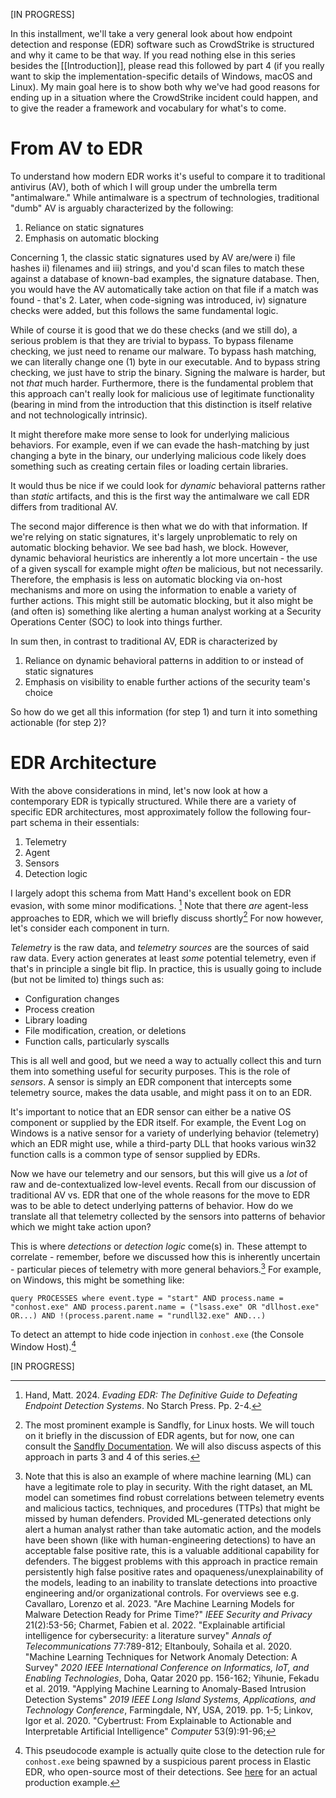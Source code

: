 \[IN PROGRESS\]

In this installment, we'll take a very general look about how endpoint detection and response (EDR) software such as CrowdStrike is structured and why it came to be that way. If you read nothing else in this series besides the [[Introduction]], please read this followed by part 4 (if you really want to skip the implementation-specific details of Windows, macOS and Linux). My main goal here is to show both why we've had good reasons for ending up in a situation where the CrowdStrike incident could happen, and to give the reader a framework and vocabulary for what's to come.
# From AV to EDR

To understand how modern EDR works it's useful to compare it to traditional antivirus (AV), both of which I will group under the umbrella term "antimalware." While antimalware is a spectrum of technologies, traditional "dumb" AV is arguably characterized by the following:

1. Reliance on static signatures
2. Emphasis on automatic blocking

Concerning 1, the classic static signatures used by AV are/were i) file hashes ii) filenames and iii) strings, and you'd scan files to match these against a database of known-bad examples, the signature database. Then, you would have the AV automatically take action on that file if a match was found - that's 2. Later, when code-signing was introduced, iv) signature checks were added, but this follows the same fundamental logic. 

While of course it is good that we do these checks (and we still do), a serious problem is that they are trivial to bypass. To bypass filename checking, we just need to rename our malware. To bypass hash matching, we can literally change one (1) byte in our executable. And to bypass string checking, we just have to strip the binary. Signing the malware is harder, but not *that* much harder. Furthermore, there is the fundamental problem that this approach can't really look for malicious use of legitimate functionality (bearing in mind from the introduction that this distinction is itself relative and not technologically intrinsic).

It might therefore make more sense to look for underlying malicious behaviors. For example, even if we can evade the hash-matching by just changing a byte in the binary, our underlying malicious code likely does something such as creating certain files or loading certain libraries. 

It would thus be nice if we could look for *dynamic* behavioral patterns rather than *static* artifacts, and this is the first way the antimalware we call EDR differs from traditional AV. 

The second major difference is then what we do with that information. If we're relying on static signatures, it's largely unproblematic to rely on automatic blocking behavior. We see bad hash, we block. However, dynamic behavioral heuristics are inherently a lot more uncertain - the use of a given syscall for example might *often* be malicious, but not necessarily. Therefore, the emphasis is less on automatic blocking via on-host mechanisms and more on using the information to enable a variety of further actions. This might still be automatic blocking, but it also might be (and often is) something like alerting a human analyst working at a Security Operations Center (SOC) to look into things further.

In sum then, in contrast to traditional AV, EDR is characterized by

1. Reliance on dynamic behavioral patterns in addition to or instead of static signatures
2. Emphasis on visibility to enable further actions of the security team's choice

So how do we get all this information (for step 1) and turn it into something actionable (for step 2)?

# EDR Architecture

With the above considerations in mind, let's now look at how a contemporary EDR is typically structured. While there are a variety of specific EDR architectures, most approximately follow the following four-part schema in their essentials:

1. Telemetry
2. Agent
3. Sensors
4. Detection logic

I largely adopt this schema from Matt Hand's excellent book on EDR evasion, with some minor modifications. [^1] Note that there *are* agent-less approaches to EDR, which we will briefly discuss shortly[^2] For now however, let's consider each component in turn.

*Telemetry* is the raw data, and *telemetry sources* are the sources of said raw data. Every action generates at least *some* potential telemetry, even if that's in principle a single bit flip. In practice, this is usually going to include (but not be limited to) things such as:

* Configuration changes
* Process creation
* Library loading
* File modification, creation, or deletions
* Function calls, particularly syscalls

This is all well and good, but we need a way to actually collect this and turn them into something useful for security purposes. This is the role of *sensors*. A sensor is simply an EDR component that intercepts some telemetry source, makes the data usable, and might pass it on to an EDR. 

It's important to notice that an EDR sensor can either be a native OS component or supplied by the EDR itself. For example, the Event Log on Windows is a native sensor for a variety of underlying behavior (telemetry) which an EDR might use, while a third-party DLL that hooks various win32 function calls is a common type of sensor supplied by EDRs.

Now we have our telemetry and our sensors, but this will give us a *lot* of raw and de-contextualized low-level events. Recall from our discussion of traditional AV vs. EDR that one of the whole reasons for the move to EDR was to be able to detect underlying patterns of behavior. How do we translate all that telemetry collected by the sensors into patterns of behavior which we might take action upon?

This is where *detections* or *detection logic* come(s) in. These attempt to correlate - remember, before we discussed how this is inherently uncertain - particular pieces of telemetry with more general behaviors.[^3] For example, on Windows, this might be something like:

```
query PROCESSES where event.type = "start" AND process.name = "conhost.exe" AND process.parent.name = ("lsass.exe" OR "dllhost.exe" OR...) AND !(process.parent.name = "rundll32.exe" AND...)
```

To detect an attempt to hide code injection in `conhost.exe` (the Console Window Host).[^4]

\[IN PROGRESS\]

[^1]: Hand, Matt. 2024. *Evading EDR: The Definitive Guide to Defeating Endpoint Detection Systems*. No Starch Press. Pp. 2-4.
[^2]: The most prominent example is Sandfly, for Linux hosts. We will touch on it briefly in the discussion of EDR agents, but for now, one can consult the [Sandfly Documentation](https://docs.sandflysecurity.com/docs/getting-started). We will also discuss aspects of this approach in parts 3 and 4 of this series.
[^4]: This pseudocode example is actually quite close to the detection rule for `conhost.exe` being spawned by a suspicious parent process in Elastic EDR, who open-source most of their detections. See [here](https://github.com/elastic/detection-rules/blob/main/rules/windows/execution_via_hidden_shell_conhost.toml) for an actual production example.
[^3]: Note that this is also an example of where machine learning (ML) can have a legitimate role to play in security. With the right dataset, an ML model can sometimes find robust correlations between telemetry events and malicious tactics, techniques, and procedures (TTPs) that might be missed by human defenders. Provided ML-generated detections only alert a human analyst rather than take automatic action, and the models have been shown (like with human-engineering detections) to have an acceptable false positive rate, this is a valuable additional capability for defenders. The biggest problems with this approach in practice remain persistently high false positive rates and opaqueness/unexplainability of the models, leading to an inability to translate detections into proactive engineering and/or organizational controls. For overviews see e.g. Cavallaro, Lorenzo et al. 2023. "Are Machine Learning Models for Malware Detection Ready for Prime Time?" *IEEE Security and Privacy* 21(2):53-56; Charmet, Fabien et al. 2022. "Explainable artificial intelligence for cybersecurity: a literature survey" *Annals of Telecommunications* 77:789-812; Eltanbouly, Sohaila et al. 2020. "Machine Learning Techniques for Network Anomaly Detection: A Survey" *2020 IEEE International Conference on Informatics, IoT, and Enabling Technologies*, Doha, Qatar 2020 pp. 156-162; Yihunie, Fekadu et al. 2019. "Applying Machine Learning to Anomaly-Based Intrusion Detection Systems" *2019 IEEE Long Island Systems, Applications, and Technology Conference*, Farmingdale, NY, USA, 2019. pp. 1-5; Linkov, Igor et al. 2020. "Cybertrust: From Explainable to Actionable and Interpretable Artificial Intelligence" *Computer* 53(9):91-96; 







